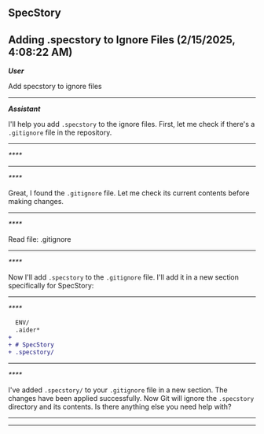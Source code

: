 ## SpecStory

## Adding .specstory to Ignore Files (2/15/2025, 4:08:22 AM)

_**User**_

Add specstory to ignore files

---

_**Assistant**_

I'll help you add `.specstory` to the ignore files. First, let me check if there's a `.gitignore` file in the repository.

---

_\*\*\*\*_

---

_\*\*\*\*_

Great, I found the `.gitignore` file. Let me check its current contents before making changes.

---

_\*\*\*\*_

Read file: .gitignore

---

_\*\*\*\*_

Now I'll add `.specstory` to the `.gitignore` file. I'll add it in a new section specifically for SpecStory:

---

_\*\*\*\*_

```diff
  ENV/
  .aider*
+
+ # SpecStory
+ .specstory/

```

---

_\*\*\*\*_

I've added `.specstory/` to your `.gitignore` file in a new section. The changes have been applied successfully. Now Git will ignore the `.specstory` directory and its contents. Is there anything else you need help with?

---

---
